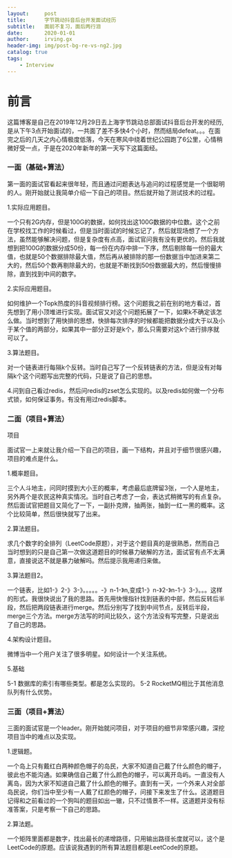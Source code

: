 ```yaml
---
layout:     post
title:      字节跳动抖音后台开发面试经历
subtitle:   面前不复习，面后两行泪
date:       2020-01-01
author:     irving.gx
header-img: img/post-bg-re-vs-ng2.jpg
catalog: true
tags:
    - Interview
---
```



# 前言
这篇博客是自己在2019年12月29日去上海字节跳动总部面试抖音后台开发的经历,是从下午3点开始面试的，一共面了差不多快4个小时，然而结局defeat。。。在面完之后的几天之内心情极度低落，今天在寒风中绕着世纪公园跑了6公里，心情稍微好受一点，于是在2020年新年的第一天写下这篇面经。



### 一面（基础+算法）

第一面的面试官看起来很年轻，而且通过问题表达与追问的过程感觉是一个很聪明的人。刚开始就让我简单介绍一下自己的项目。然后就开始了测试技术的过程。
    
1.实际应用题目。

一个只有2G内存，但是100G的数据，如何找出这100G数据的中位数。这个之前在学校找工作的时候看过，但是当时面试的时候忘记了，然后就现场想了一个方法，虽然能够解决问题，但是复杂度有点高，面试官问我有没有更优的。然后我就想到把100G的数据分成50份，每一份在内存中排一下序，然后剔除每一份的最大值，也就是50个数据排除最大值，然后再从被排除的那一份数据当中加进来第二大的，然后50个数再剔除最大的，也就是不断找到50份数据最大的，然后慢慢排除，直到找到中间的数字。

2.实际应用题目。

如何维护一个Topk热度的抖音视频排行榜。这个问题我之前在别的地方看过，首先想到了用小顶堆进行实现。面试官又对这个问题拓展了一下，如果k不确定该怎么做。当时想到了用快排的思想，快排每次排序的时候都能把数据分成大于以及小于某个值的两部分，如果其中一部分正好是k个，那么只需要对这k个进行排序就可以了。
    
3.算法题目。

对一个链表进行每隔k个反转。当时自己写了一个反转链表的方法，但是没有对每隔k个这个问题写出完整的代码，只是说了自己的思想。

4.问到自己看过redis，然后问redis的zset怎么实现的。以及redis如何做一个分布式锁，如何保证事务。有没有用过redis脚本。

### 二面（项目+算法）

项目

面试官一上来就让我介绍一下自己的项目，画一下结构，并且对于细节很感兴趣，项目的难点是什么。



1.概率题目。

三个人斗地主，问同时摸到大小王的概率，考虑最后底牌留3张，一个人是地主，另外两个是农民这种真实情况。当时自己考虑了一会，表达式稍微写的有点复杂。然后面试官把题目又简化了一下，一副扑克牌，抽两张，抽到一红一黑的概率。这个比较简单，然后很快就写了出来。

2.算法题目。

求几个数字的全排列（LeetCode原题），对于这个题目真的是很熟悉，然而自己当时想到的只是自己第一次做这道题目的时候暴力破解的方法，面试官有点不太满意，直接说这不就是暴力破解吗。然后提示我用递归来做。

3.算法题目2。

一个链表，比如1-》2-》3-》。。。。。-》n-1-》n,变成1-》n-》2-》n-1-》3-》。。。这样的形式。我很快说出了我的思路。首先用快慢指针找到链表的中部，然后反转后半段，然后把两段链表进行merge。然后分别写了找到中间节点，反转后半段，merge三个方法。merge方法写的时间比较久，这个方法没有写完整，只是说出了自己的思路。

4.架构设计题目。

微博当中一个用户关注了很多明星。如何设计一个关注系统。

5.基础

   5-1 数据库的索引有哪些类型。都是怎么实现的。
   5-2 RocketMQ相比于其他消息队列有什么优势。
    
    
    
### 三面（项目+算法）


三面的面试官是一个leader。刚开始就问项目，对于项目的细节非常感兴趣，深挖项目当中的难点以及实现。

1.逻辑题。

一个岛上只有戴红白两种颜色帽子的岛民，大家不知道自己戴了什么颜色的帽子，彼此也不能沟通。如果确信自己戴了什么颜色的帽子，可以离开岛屿。一直没有人离岛，因为大家不知道自己戴了什么颜色的帽子。直到有一天，一个外来人对全部岛民说，你们当中至少有一人戴了红颜色的帽子，问接下来发生了什么。这道题目记得和之前看过的一个狗叫的题目如出一辙，只不过情景不一样。这道题并没有标准答案，只是考察一下自己的思路。


2.算法题。

一个矩阵里面都是数字，找出最长的递增路径，只用输出路径长度就可以，这个是LeetCode的原题。应该说我遇到的所有算法题目都是LeetCode的原题。
    
    
    
    
    
    
    
    
    
    
    
    
    
    
    
    
    
    



